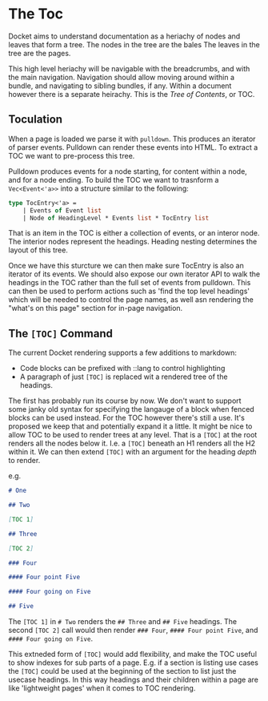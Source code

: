 # The Toc

Docket aims to understand documentation as a heriachy of nodes and leaves that
form a tree. The nodes in the tree are the bales The leaves in the tree are
the pages.

This high level heriachy will be navigable with the breadcrumbs, and with the
main navigation. Navigation should allow moving around within a bundle, and
navigating to sibling bundles, if any. Within a document however there is a
separate heirachy. This is the *Tree of Contents*, or TOC.


## Toculation

When a page is loaded we parse it with `pulldown`. This produces an iterator
of parser events. Pulldown can render these events into HTML. To extract a
TOC we want to pre-process this tree.

Pulldown produces events for a node starting, for content within a node, and for
a node ending. To build the TOC we want to trasnform a `Vec<Event<'a>>` into
a structure similar to the following:

```ml
type TocEntry<'a> =
    | Events of Event list
    | Node of HeadingLevel * Events list * TocEntry list
```

That is an item in the TOC is either a collection of events, or an interor
node. The interior nodes represent the headings. Heading nesting determines the
layout of this tree.

Once we have this sturcture we can then make sure TocEntry is also an
iterator of its events. We should also expose our own iterator API to walk the 
headings in the TOC rather than the full set of events from pulldown. This can
then be used to perform actions such as 'find the top level headings' which will
be needed to control the page names, as well asn rendering the "what's on this
page" section for in-page navigation.

## The `[TOC]` Command

The current Docket rendering supports a few additions to markdown:

 * Code blocks can be prefixed with ::lang to control highlighting
 * A paragraph of just `[TOC]` is replaced wit a rendered tree of the headings.

The first has probably run its course by now. We don't want to support some
janky old syntax for specifying the langauge of a block when fenced blocks can
be used instead. For the TOC however there's still a use. It's proposed we
keep that and potentially expand it a little. It might be nice to allow TOC to
be used to render trees at any level. That is a `[TOC]` at the root renders all
the nodes below it. I.e. a `[TOC]` beneath an H1 renders all the H2 within it.
We can then extend `[TOC]` with an argument for the heading _depth_ to render.

e.g.

```markdown
# One

## Two

[TOC 1]

## Three

[TOC 2]

### Four

#### Four point Five

#### Four going on Five

## Five

```

The `[TOC 1]` in `# Two` renders the `## Three` and `## Five` headings. The
second `[TOC 2]` call would then render `### Four`, `#### Four point Five`, and
`#### Four going on Five`.


This extneded form of `[TOC]` would add flexibility, and make the TOC useful to
show indexes for sub parts of a page. E.g. if a section is listing use cases the
`[TOC]` could be used at the beginning of the section to list just the usecase
headings. In this way headings and their children within a page are like
'lightweight pages' when it comes to TOC rendering.